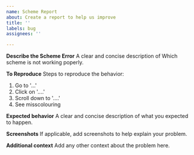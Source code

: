 ```yaml
---
name: Scheme Report
about: Create a report to help us improve
title: ''
labels: bug
assignees: ''

---
```


**Describe the Scheme Error**
A clear and concise description of Which scheme is not working poperly.

**To Reproduce**
Steps to reproduce the behavior:
1. Go to '...'
2. Click on '....'
3. Scroll down to '....'
4. See misscolouring

**Expected behavior**
A clear and concise description of what you expected to happen.

**Screenshots**
If applicable, add screenshots to help explain your problem.

**Additional context**
Add any other context about the problem here.
